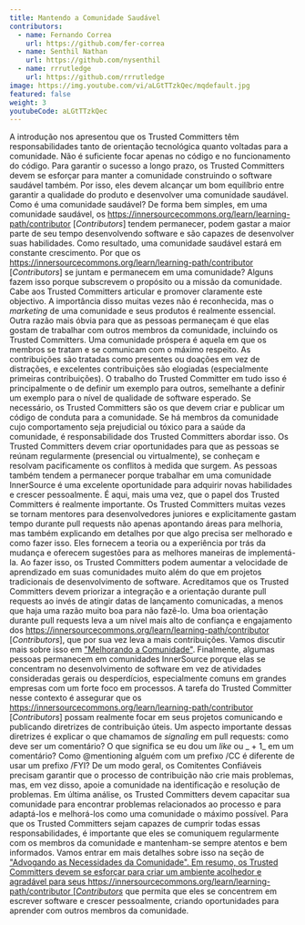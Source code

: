 ```yaml
---
title: Mantendo a Comunidade Saudável
contributors:
  - name: Fernando Correa
    url: https://github.com/fer-correa
  - name: Senthil Nathan
    url: https://github.com/nysenthil
  - name: rrrutledge
    url: https://github.com/rrrutledge
image: https://img.youtube.com/vi/aLGtTTzkQec/mqdefault.jpg
featured: false
weight: 3
youtubeCode: aLGtTTzkQec
---
```

<div class="paragraph">
<p>A introdução nos apresentou que os Trusted Committers têm responsabilidades tanto de orientação tecnológica quanto voltadas para a comunidade.
Não é suficiente focar apenas no código e no funcionamento do código.
Para garantir o sucesso a longo prazo, os Trusted Committers devem se esforçar para manter a comunidade construindo o software saudável também.
Por isso, eles devem alcançar um bom equilíbrio entre garantir a qualidade do produto e desenvolver uma comunidade saudável.
Como é uma comunidade saudável?
De forma bem simples, em uma comunidade saudável, os <a href="https://innersourcecommons.org/learn/learning-path/contributor" class="bare">https://innersourcecommons.org/learn/learning-path/contributor</a> [<em>Contributors</em>] tendem permanecer, podem gastar a maior parte de seu tempo desenvolvendo software e são capazes de desenvolver suas habilidades.
Como resultado, uma comunidade saudável estará em constante crescimento.
Por que os <a href="https://innersourcecommons.org/learn/learning-path/contributor" class="bare">https://innersourcecommons.org/learn/learning-path/contributor</a> [<em>Contributors</em>] se juntam e permanecem em uma comunidade?
Alguns fazem isso porque subscrevem o propósito ou a missão da comunidade.
Cabe aos Trusted Committers articular e promover claramente este objectivo.
A importância disso muitas vezes não é reconhecida, mas o <em>marketing</em> de uma comunidade e seus produtos é realmente essencial.
Outra razão mais óbvia para que as pessoas permaneçam é que elas gostam de trabalhar com outros membros da comunidade, incluindo os Trusted Committers.
Uma comunidade próspera é aquela em que os membros se tratam e se comunicam com o máximo respeito.
As contribuições são tratadas como presentes ou doações em vez de distrações, e excelentes contribuições são elogiadas (especialmente primeiras contribuições).
O trabalho do Trusted Committer em tudo isso é principalmente o de definir um exemplo para outros, semelhante a definir um exemplo para o nível de qualidade de software esperado.
Se necessário, os Trusted Committers são os que devem criar e publicar um código de conduta para a comunidade.
Se há membros da comunidade cujo comportamento seja prejudicial ou tóxico para a saúde da comunidade, é responsabilidade dos Trusted Committers abordar isso.
Os Trusted Committers devem criar oportunidades para que as pessoas se reúnam regularmente (presencial ou virtualmente), se conheçam e resolvam pacificamente os conflitos à medida que surgem.
As pessoas também tendem a permanecer porque trabalhar em uma comunidade InnerSource é uma excelente oportunidade para adquirir novas habilidades e crescer pessoalmente.
É aqui, mais uma vez, que o papel dos Trusted Committers é realmente importante.
Os Trusted Committers muitas vezes se tornam mentores para desenvolvedores juniores e explicitamente gastam tempo durante pull requests não apenas apontando áreas para melhoria, mas também explicando em detalhes por que algo precisa ser melhorado e como fazer isso.
Eles fornecem a teoria ou a experiência por trás da mudança e oferecem sugestões para as melhores maneiras de implementá-la.
Ao fazer isso, os Trusted Committers podem aumentar a velocidade de aprendizado em suas comunidades muito além do que em projetos tradicionais de desenvolvimento de software.
Acreditamos que os Trusted Committers devem priorizar a integração e a orientação durante pull requests ao invés de atingir datas de lançamento comunicadas, a menos que haja uma razão muito boa para não fazê-lo.
Uma boa orientação durante pull requests leva a um nível mais alto de confiança e engajamento dos <a href="https://innersourcecommons.org/learn/learning-path/contributor" class="bare">https://innersourcecommons.org/learn/learning-path/contributor</a> [<em>Contributors</em>], que por sua vez leva a mais contribuições.
Vamos discutir mais sobre isso em <a href="https://innersourcecommons.org/pt-br/learn/learning-path/trusted-committer/04/"> "Melhorando a Comunidade"</a>.
Finalmente, algumas pessoas permanecem em comunidades InnerSource porque elas se concentram no desenvolvimento de software em vez de atividades consideradas gerais ou desperdícios, especialmente comuns em grandes empresas com um forte foco em processos.
A tarefa do Trusted Committer nesse contexto é assegurar que os <a href="https://innersourcecommons.org/learn/learning-path/contributor" class="bare">https://innersourcecommons.org/learn/learning-path/contributor</a> [<em>Contributors</em>] possam realmente focar em seus projetos comunicando e publicando diretrizes de contribuição úteis.
Um aspecto importante dessas diretrizes é explicar o que chamamos de <em>signaling</em> em pull requests: como deve ser um comentário?
O que significa se eu dou um <em>like</em> ou _ + 1_ em um comentário?
Como @mentioning alguém com um prefixo /CC é diferente de usar um prefixo /FYI?
De um modo geral, os Comitentes Confiáveis precisam garantir que o processo de contribuição não crie mais problemas, mas, em vez disso, apoie a comunidade na identificação e resolução de problemas.
Em última análise, os Trusted Committers devem capacitar sua comunidade para encontrar problemas relacionados ao processo e para adaptá-los e melhorá-los como uma comunidade o máximo possível.
Para que os Trusted Committers sejam capazes de cumprir todas essas responsabilidades, é importante que eles se comuniquem regularmente com os membros da comunidade e mantenham-se sempre atentos e bem informados.
Vamos entrar em mais detalhes sobre isso na seção de <a href="https://innersourcecommons.org/learn/learning-path/trusted-committer/06/"> "Advogando as Necessidades da Comunidade".
Em resumo, os Trusted Committers devem se esforçar para criar um ambiente acolhedor e agradável para seus https://innersourcecommons.org/learn/learning-path/contributor [<em>Contributors</em></a> que permita que eles se concentrem em escrever software e crescer pessoalmente, criando oportunidades para aprender com outros membros da comunidade.</p>
</div>
<!--- This file autogenerated from https://github.com/InnerSourceCommons/InnerSourceLearningPath/blob/main/scripts -->